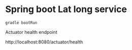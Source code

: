 # Spring boot Lat long service

```shell
gradle bootRun
```

Actuator health endpoint

http://localhost:8080/actuator/health

